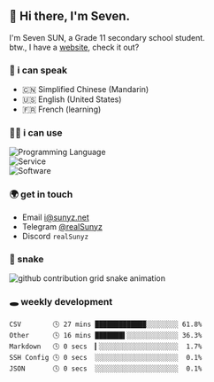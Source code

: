 <!-- DO NOT FORGET TO PULL BEFORE PUSHING -->
## 👋 Hi there, I'm Seven.

I'm Seven SUN, a Grade 11 secondary school student.  
btw., I have a [website](https://sunyz.net), check it out?

### 💬 i can speak

* 🇨🇳 Simplified Chinese (Mandarin)  
* 🇺🇸 English (United States)  
* 🇫🇷 French (learning)

### 👩‍💻 i can use

![Programming Language](https://skillicons.dev/icons?i=cpp,html,python,nodejs,nextjs,tailwind,bash,latex,md)  
![Service](https://skillicons.dev/icons?i=docker,git,nginx,cloudflare,workers,github,linux,vercel,mysql)  
![Software](https://skillicons.dev/icons?i=ai,pr,ps,xd,figma,vim,vscode,pycharm,clion)

### 🌍 get in touch

* Email <i@sunyz.net>
* Telegram [@realSunyz](https://t.me/realSunyz)
* Discord `realSunyz`

### 🐍 snake
<picture>
  <source media="(prefers-color-scheme: dark)" srcset="https://raw.githubusercontent.com/realSunyz/realSunyz/main/snake/snake-dark.svg" />
  <source media="(prefers-color-scheme: light)" srcset="https://raw.githubusercontent.com/realSunyz/realSunyz/main/snake/snake.svg" />
  <img alt="github contribution grid snake animation" src="github-snake.svg" />
</picture>

### 🕳️ weekly development
<!-- waka-box start -->
```text
CSV        🕓 27 mins ████████████▉░░░░░░░░ 61.8%
Other      🕓 16 mins ███████▌░░░░░░░░░░░░░ 36.3%
Markdown   🕓 0 secs  ▎░░░░░░░░░░░░░░░░░░░░  1.7%
SSH Config 🕓 0 secs  ░░░░░░░░░░░░░░░░░░░░░  0.1%
JSON       🕓 0 secs  ░░░░░░░░░░░░░░░░░░░░░  0.1%
```
<!-- Powered by https://github.com/realSunyz/waka-box-go . -->
<!-- waka-box end -->